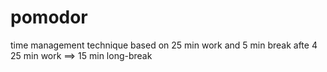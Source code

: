 # pomodor
time management technique based on 25 min work and 5 min break afte 4 25 min work ==> 15 min long-break
